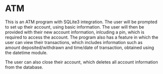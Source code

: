 # ATM

This is an ATM program with SQLite3 integration. The user will be prompted to set up their account, using basic information. The user will then be provided with their new account information, inlcuding a pin, which is required to access the account.
The program also has a feature in which the user can view their transactions, which includes information such as amount deposited/withdrawn and time/date of transaction, obtained using the datetime module.

The user can also close their account, which deletes all account information from the database.
